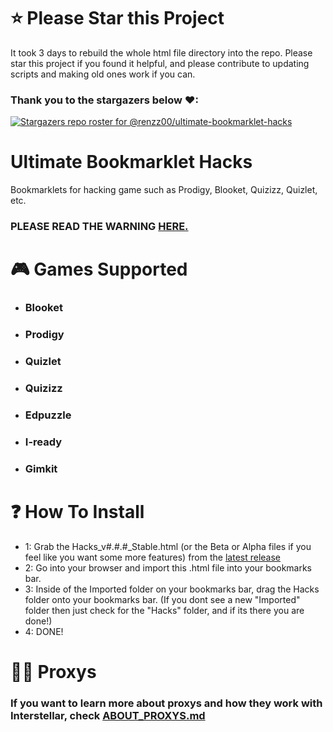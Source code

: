 # ⭐ Please Star this Project
It took 3 days to rebuild the whole html file directory into the repo. Please star this project if you found it helpful, and please contribute to updating scripts and making old ones work if you can.

### Thank you to the stargazers below ❤:

[![Stargazers repo roster for @renzz00/ultimate-bookmarklet-hacks](https://reporoster.com/stars/dark/notext/renzz00/ultimate-bookmarklet-hacks)](https://github.com/renzz00/ultimate-bookmarklet-hacks/stargazers)

# Ultimate Bookmarklet Hacks
Bookmarklets for hacking game such as Prodigy, Blooket, Quizizz, Quizlet, etc.
### PLEASE READ THE WARNING [HERE.](https://github.com/renzz00/ultimate-bookmarklet-hacks/blob/main/WARNING.md)

# 🎮 Games Supported
* ### Blooket
* ### Prodigy
* ### Quizlet
* ### Quizizz
* ### Edpuzzle
* ### I-ready
* ### Gimkit

# ❓ How To Install
* 1: Grab the Hacks_v#.#.#_Stable.html (or the Beta or Alpha files if you feel like you want some more features) from the [latest release](https://github.com/renzz00/ultimate-bookmarklet-hacks/releases/latest)
* 2: Go into your browser and import this .html file into your bookmarks bar.
* 3: Inside of the Imported folder on your bookmarks bar, drag the Hacks folder onto your bookmarks bar. (If you dont see a new "Imported" folder then just check for the "Hacks" folder, and if its there you are done!)
* 4: DONE!

# 🐱‍💻 Proxys
### If you want to learn more about proxys and how they work with Interstellar, check [ABOUT_PROXYS.md](https://github.com/renzz00/ultimate-bookmarklet-hacks/blob/main/ABOUT-PROXYS.md)
